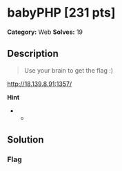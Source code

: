 # babyPHP [231 pts]

**Category:** Web
**Solves:** 19

## Description
>Use your brain to get the flag :)

http://18.139.8.91:1357/

**Hint**
* -

## Solution

### Flag

